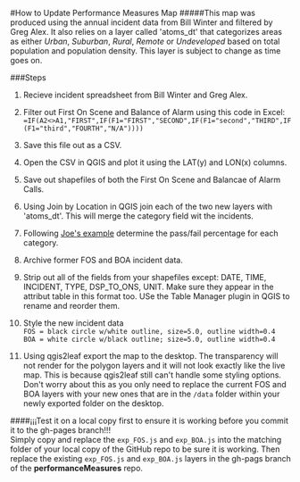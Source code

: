 #How to Update Performance Measures Map
#####This map was produced using the annual incident data from Bill Winter and filtered by Greg Alex.  It also relies on a layer called 'atoms_dt' that categorizes areas as either *Urban*, *Suburban*, *Rural*, *Remote* or *Undeveloped* based on total population and population density.  This layer is subject to change as time goes on.  

###Steps  
1.  Recieve incident spreadsheet from Bill Winter and Greg Alex.  

2.  Filter out First On Scene and Balance of Alarm using this code in Excel:  
`=IF(A2<>A1,"FIRST",IF(F1="FIRST","SECOND",IF(F1="second","THIRD",IF(F1="third","FOURTH","N/A"))))`  

3.  Save this file out as a CSV.  

4.  Open the CSV in QGIS and plot it using the LAT(y) and LON(x) columns.  

5.  Save out shapefiles of both the First On Scene and Balancae of Alarm Calls.   

6.  Using Join by Location in QGIS join each of the two new layers with 'atoms_dt'.  This will merge the category field wit the incidents.  

7.  Following [Joe's example](https://gist.github.com/oeon/c3e67e745f78da4b2a11 "Strategic Plan GIS Notes") determine the pass/fail percentage for each category.  

8.  Archive former FOS and BOA incident data.  

9.  Strip out all of the fields from your shapefiles except: DATE, TIME, INCIDENT, TYPE, DSP_TO_ONS, UNIT.  Make sure they appear in the attribut table in this format too.  USe the Table Manager plugin in QGIS to rename and reorder them.  

10.  Style the new incident data    
`FOS = black circle w/white outline, size=5.0, outline width=0.4`   
`BOA = white circle w/black outline; size=5.0, outline width=0.4`  

11.  Using qgis2leaf export the map to the desktop.  The transparency will not render for the polygon layers and it will not look exactly like the live map.  This is because qgis2leaf still can't handle some styling options.  Don't worry about this as you only need to replace the current FOS and BOA layers with your new ones that are in the `/data` folder within your newly exported folder on the desktop.  

####¡¡¡Test it on a local copy first to ensure it is working before you commit it to the gh-pages branch!!!  
Simply copy and replace the `exp_FOS.js` and `exp_BOA.js` into the matching folder of your local copy of the GitHub repo to be sure it is working.  Then replace the existing `exp_FOS.js` and `exp_BOA.js` layers in the gh-pags branch of the **performanceMeasures** repo.

